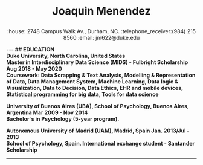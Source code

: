 <h1><p align="center">Joaquin Menendez</p></h1>

<p align="center">:house: 2748 Campus Walk Av., Durham, NC.		:telephone_receiver:(984) 215 8560		:email: jm622@duke.edu </p><b>
---
## EDUCATION</br>
<b>Duke University, North Carolina, United States</b><br>
<b>Master in Interdisciplinary Data Science (MIDS) - Fulbright Scholarship</b> <left>Aug 2018 - May 2020</left><br>
Coursework: Data Scrapping & Text Analysis, Modelling & Representation of Data, 
Data Management System, Machine Learning, Data logic & Visualization, Data to Decision, Data Ethics, EHR and mobile devices, Statistical programming for big data, Tools for data science <br>	
		
<b>University of Buenos Aires (UBA), School of Psychology, Buenos Aires, Argentina</b> <left>Mar 2009 - Nov 2014</left><br>
Bachelor´s in Psychology (5-year program).			

<b>Autonomous University of Madrid (UAM), Madrid, Spain</b> <left>Jan. 2013/Jul - 2013</left> <br>
School of Psychology, Spain. International exchange student - Santander Scholarship 

---
